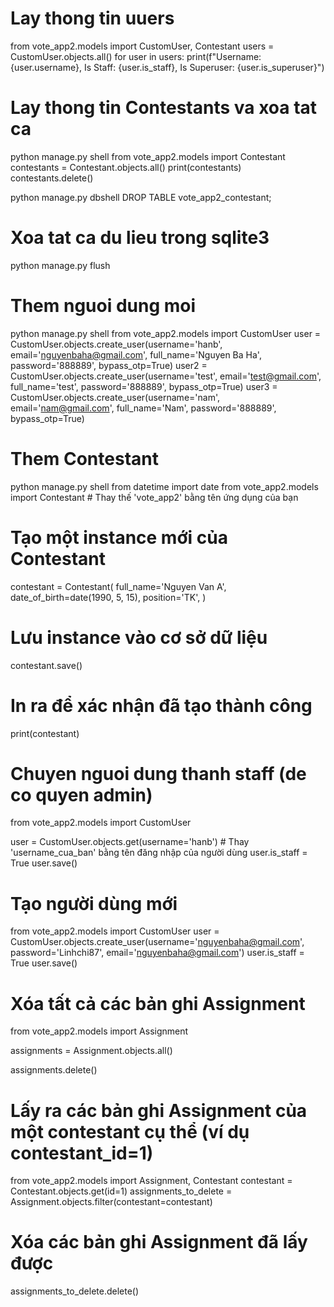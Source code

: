 # Lay thong tin uuers

from vote_app2.models import CustomUser, Contestant
users = CustomUser.objects.all()
for user in users:
    print(f"Username: {user.username}, Is Staff: {user.is_staff}, Is Superuser: {user.is_superuser}")

# Lay thong tin Contestants va xoa tat ca
python manage.py shell
from vote_app2.models import Contestant
contestants = Contestant.objects.all()
print(contestants)
contestants.delete()

python manage.py dbshell
DROP TABLE vote_app2_contestant;

# Xoa tat ca du lieu trong sqlite3
python manage.py flush

# Them nguoi dung moi
python manage.py shell
from vote_app2.models import CustomUser
user = CustomUser.objects.create_user(username='hanb', email='nguyenbaha@gmail.com', full_name='Nguyen Ba Ha', password='888889', bypass_otp=True)
user2 = CustomUser.objects.create_user(username='test', email='test@gmail.com', full_name='test', password='888889', bypass_otp=True)
user3 = CustomUser.objects.create_user(username='nam', email='nam@gmail.com', full_name='Nam', password='888889', bypass_otp=True)

# Them Contestant
python manage.py shell
from datetime import date
from vote_app2.models import Contestant  # Thay thế 'vote_app2' bằng tên ứng dụng của bạn

# Tạo một instance mới của Contestant
contestant = Contestant(
    full_name='Nguyen Van A',
    date_of_birth=date(1990, 5, 15),
    position='TK',
)

# Lưu instance vào cơ sở dữ liệu
contestant.save()

# In ra để xác nhận đã tạo thành công
print(contestant)

# Chuyen nguoi dung thanh staff (de co quyen admin)
from vote_app2.models import CustomUser

user = CustomUser.objects.get(username='hanb')  # Thay 'username_cua_ban' bằng tên đăng nhập của người dùng
user.is_staff = True
user.save()



# Tạo người dùng mới
from vote_app2.models import CustomUser
user = CustomUser.objects.create_user(username='nguyenbaha@gmail.com', password='Linhchi87', email='nguyenbaha@gmail.com')
user.is_staff = True
user.save()

# Xóa tất cả các bản ghi Assignment

from vote_app2.models import Assignment

assignments = Assignment.objects.all()

assignments.delete()



# Lấy ra các bản ghi Assignment của một contestant cụ thể (ví dụ contestant_id=1)
from vote_app2.models import Assignment, Contestant
contestant = Contestant.objects.get(id=1)
assignments_to_delete = Assignment.objects.filter(contestant=contestant)

# Xóa các bản ghi Assignment đã lấy được
assignments_to_delete.delete()

